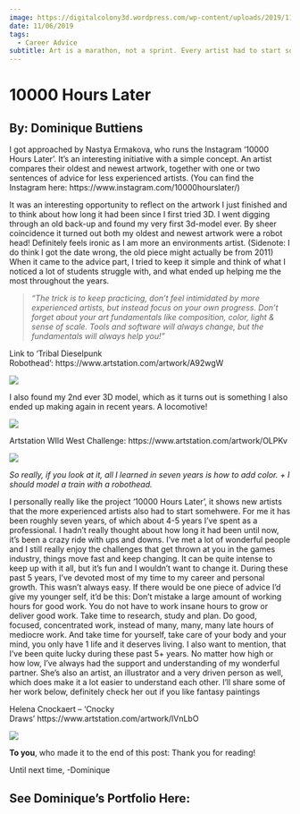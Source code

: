 ```yaml
---
image: https://digitalcolony3d.wordpress.com/wp-content/uploads/2019/11/dominique-buttiens-01.jpg?w=825&h=510&crop=1
date: 11/06/2019
tags:
  - Career Advice
subtitle: Art is a marathon, not a sprint. Every artist had to start somewhere.
---
```


# 10000 Hours Later

## By: Dominique Buttiens

I got approached by Nastya Ermakova, who runs the Instagram ‘10000 Hours Later’. It’s an interesting initiative with a simple concept. An artist compares their oldest and newest artwork, together with one or two sentences of advice for less experienced artists. (You can find the Instagram here: https\://www\.instagram.com/10000hourslater/)

It was an interesting opportunity to reflect on the artwork I just finished and to think about how long it had been since I first tried 3D. I went digging through an old back-up and found my very first 3d-model ever. By sheer coincidence it turned out both my oldest and newest artwork were a robot head! Definitely feels ironic as I am more an environments artist. (Sidenote: I do think I got the date wrong, the old piece might actually be from 2011) When it came to the advice part, I tried to keep it simple and think of what I noticed a lot of students struggle with, and what ended up helping me the most throughout the years.

> *“The trick is to keep practicing, don’t feel intimidated by more experienced artists, but instead focus on your own progress. Don’t forget about your art fundamentals like composition, color, light & sense of scale. Tools and software will always change, but the fundamentals will always help you!”*

Link to ‘Tribal Dieselpunk Robothead’: https\://www\.artstation.com/artwork/A92wgW

![](https://cdna.artstation.com/p/media_assets/images/images/000/510/086/medium/71785347_2442612352731634_8256324845529202688_o.jpg?1570955726)

I also found my 2nd ever 3D model, which as it turns out is something I also ended up making again in recent years. A locomotive!

![](https://cdnb.artstation.com/p/media_assets/images/images/000/510/081/medium/Train.jpg?1570954839)

Artstation WIld West Challenge: https\://www\.artstation.com/artwork/OLPKv

![](https://cdna.artstation.com/p/media_assets/images/images/000/510/082/medium/_05_CalloutSheet_TrainMaterial.jpg?1570954894)

*So really, if you look at it, all I learned in seven years is how to add color. + I should model a train with a robothead.*

I personally really like the project ‘10000 Hours Later’, it shows new artists that the more experienced artists also had to start somehwere. For me it has been roughly seven years, of which about 4-5 years I’ve spent as a professional. I hadn’t really thought about how long it had been until now, it’s been a crazy ride with ups and downs. I’ve met a lot of wonderful people and I still really enjoy the challenges that get thrown at you in the games industry, things move fast and keep changing. It can be quite intense to keep up with it all, but it’s fun and I wouldn’t want to change it. During these past 5 years, I’ve devoted most of my time to my career and personal growth. This wasn’t always easy. If there would be one piece of advice I’d give my younger self, it’d be this: Don’t mistake a large amount of working hours for good work. You do not have to work insane hours to grow or deliver good work. Take time to research, study and plan. Do good, focused, concentrated work, instead of many, many, many late hours of mediocre work. And take time for yourself, take care of your body and your mind, you only have 1 life and it deserves living. I also want to mention, that I’ve been quite lucky during these past 5+ years. No matter how high or how low, I’ve always had the support and understanding of my wonderful partner. She’s also an artist, an illustrator and a very driven person as well, which does make it a lot easier to understand each other. I’ll share some of her work below, definitely check her out if you like fantasy paintings

Helena Cnockaert – ‘Cnocky Draws’ https\://www\.artstation.com/artwork/lVnLbO

![](https://cdna.artstation.com/p/media_assets/images/images/000/510/102/medium/helena-cnockaert-blueelf-02-finalsmall.jpg?1570957613)

**To you**, who made it to the end of this post: Thank you for reading!

Until next time, -Dominique

## See Dominique’s Portfolio Here:
